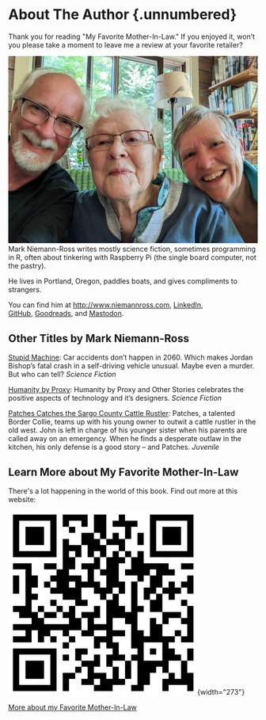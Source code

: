 # About The Author {.unnumbered}

Thank you for reading "My Favorite Mother-In-Law." If you enjoyed it, won’t you please take a moment to leave me a review at your favorite retailer?

![](images/AuthorPhoto.jpg)Mark Niemann-Ross writes mostly science fiction, sometimes programming in R, often about tinkering with Raspberry Pi (the single board computer, not the pastry).

He lives in Portland, Oregon, paddles boats, and gives compliments to strangers.

You can find him at <http://www.niemannross.com>, [LinkedIn](https://www.linkedin.com/in/markniemannross/), [GitHub](https://github.com/mnr/), [Goodreads](https://www.goodreads.com/author/show/2864412.Mark_Niemann_Ross), and [Mastodon](https://mastodon.social/@markniemannross).

## Other Titles by Mark Niemann-Ross

[Stupid Machine](https://niemannross.com/books-authored-mark-niemann-ross/stupidmachine/): Car accidents don’t happen in 2060. Which makes Jordan Bishop’s fatal crash in a self-driving vehicle unusual. Maybe even a murder. But who can tell? *Science Fiction*

[Humanity by Proxy](https://niemannross.com/books-authored-mark-niemann-ross/humanity-by-proxy-and-other-stories/): Humanity by Proxy and Other Stories celebrates the positive aspects of technology and it’s designers. *Science Fiction*

[Patches Catches the Sargo County Cattle Rustler](https://niemannross.com/books-authored-mark-niemann-ross/patches-catches-the-sargo-county-cattle-rustler/): Patches, a talented Border Collie, teams up with his young owner to outwit a cattle rustler in the old west. John is left in charge of his younger sister when his parents are called away on an emergency. When he finds a desperate outlaw in the kitchen, his only defense is a good story – and Patches. *Juvenile*

## Learn More about My Favorite Mother-In-Law

There's a lot happening in the world of this book. Find out more at this website:

![](images/qr%20fave%20mother%20in%20law.png){width="273"}

[More about my Favorite Mother-In-Law](http://niemannross.com/link/morefavemil)

